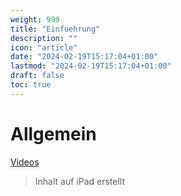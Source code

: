```yaml
---
weight: 999
title: "Einfuehrung"
description: ""
icon: "article"
date: "2024-02-19T15:17:04+01:00"
lastmod: "2024-02-19T15:17:04+01:00"
draft: false
toc: true
---
```


# Allgemein

[Videos](https://tube.switch.ch/channels/174d36a4)

> Inhalt auf iPad erstellt

